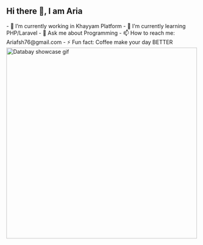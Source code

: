 ## Hi there 👋, I am Aria
<div style="d-flex">
  - 🔭 I’m currently working in Khayyam Platform
- 🌱 I’m currently learning PHP/Laravel
- 💬 Ask me about Programming
- 📫 How to reach me: Ariafsh76@gmail.com
- ⚡ Fun fact: Coffee make your day BETTER
<img src="https://gist.githubusercontent.com/vininjr/d29bb07bdadb41e4b0923bc8fa748b1a/raw/88f20c9d749d756be63f22b09f3c4ac570bc5101/programming.gif" alt="Databay showcase gif" title="Databay showcase gif" width="500"/>
</div>
